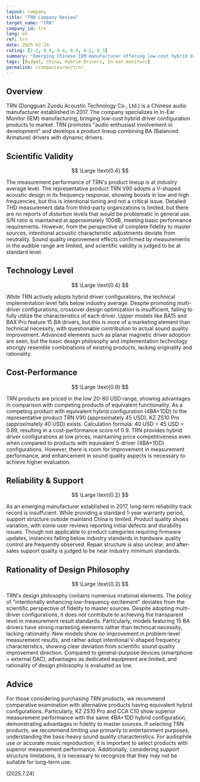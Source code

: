 ```yaml
---
layout: company
title: "TRN Company Review"
target_name: "TRN"
company_id: trn
lang: en
ref: trn
date: 2025-07-24
rating: [2.2, 0.4, 0.4, 0.9, 0.2, 0.3]
summary: "Emerging Chinese IEM manufacturer offering low-cost hybrid driver configuration IEMs with good cost-performance. Measurement performance is at industry average level, but adopts acoustic characteristics prioritizing entertainment value over scientific fidelity."
tags: [Budget, China, Hybrid Drivers, In-ear monitors]
permalink: /companies/en/trn/
---
```

## Overview

TRN (Dongguan Zuodu Acoustic Technology Co., Ltd.) is a Chinese audio manufacturer established in 2017. The company specializes in In-Ear Monitor (IEM) manufacturing, bringing low-cost hybrid driver configuration products to market. TRN promotes "audio enthusiast involvement in development" and develops a product lineup combining BA (Balanced Armature) drivers with dynamic drivers.

## Scientific Validity

$$ \Large \text{0.4} $$

The measurement performance of TRN's product lineup is at industry average level. The representative product TRN V90 adopts a V-shaped acoustic design in its frequency response, showing boosts in low and high frequencies, but this is intentional tuning and not a critical issue. Detailed THD measurement data from third-party organizations is limited, but there are no reports of distortion levels that would be problematic in general use. S/N ratio is maintained at approximately 100dB, meeting basic performance requirements. However, from the perspective of complete fidelity to master sources, intentional acoustic characteristic adjustments deviate from neutrality. Sound quality improvement effects confirmed by measurements in the audible range are limited, and scientific validity is judged to be at standard level.

## Technology Level

$$ \Large \text{0.4} $$

While TRN actively adopts hybrid driver configurations, the technical implementation level falls below industry average. Despite promoting multi-driver configurations, crossover design optimization is insufficient, failing to fully utilize the characteristics of each driver. Upper models like BA15 and BAX Pro feature 15 BA drivers, but this is more of a marketing element than technical necessity, with questionable contribution to actual sound quality improvement. Advanced elements such as planar magnetic driver adoption are seen, but the basic design philosophy and implementation technology strongly resemble combinations of existing products, lacking originality and rationality.

## Cost-Performance

$$ \Large \text{0.9} $$

TRN products are priced in the low 20-80 USD range, showing advantages in comparison with competing products of equivalent functionality. As a competing product with equivalent hybrid configuration (4BA+1DD) to the representative product TRN V90 (approximately 45 USD), KZ ZS10 Pro (approximately 40 USD) exists. Calculation formula: 40 USD ÷ 45 USD = 0.89, resulting in a cost-performance score of 0.9. TRN provides hybrid driver configurations at low prices, maintaining price competitiveness even when compared to products with equivalent 5-driver (4BA+1DD) configurations. However, there is room for improvement in measurement performance, and enhancement in sound quality aspects is necessary to achieve higher evaluation.

## Reliability & Support

$$ \Large \text{0.2} $$

As an emerging manufacturer established in 2017, long-term reliability track record is insufficient. While providing a standard 1-year warranty period, support structure outside mainland China is limited. Product quality shows variation, with some user reviews reporting initial defects and durability issues. Though not applicable to product categories requiring firmware updates, instances falling below industry standards in hardware quality control are frequently observed. Repair structure is also unclear, and after-sales support quality is judged to be near industry minimum standards.

## Rationality of Design Philosophy

$$ \Large \text{0.3} $$

TRN's design philosophy contains numerous irrational elements. The policy of "intentionally enhancing low-frequency excitement" deviates from the scientific perspective of fidelity to master sources. Despite adopting multi-driver configurations, it does not contribute to achieving the transparent level in measurement result standards. Particularly, models featuring 15 BA drivers have strong marketing elements rather than technical necessity, lacking rationality. New models show no improvement in problem-level measurement results, and rather adopt intentional V-shaped frequency characteristics, showing clear deviation from scientific sound quality improvement direction. Compared to general-purpose devices (smartphone + external DAC), advantages as dedicated equipment are limited, and rationality of design philosophy is evaluated as low.

## Advice

For those considering purchasing TRN products, we recommend comparative examination with alternative products having equivalent hybrid configurations. Particularly, KZ ZS10 Pro and CCA C10 show superior measurement performance with the same 4BA+1DD hybrid configuration, demonstrating advantages in fidelity to master sources. If selecting TRN products, we recommend limiting use primarily to entertainment purposes, understanding the bass-heavy sound quality characteristics. For audiophile use or accurate music reproduction, it is important to select products with superior measurement performance. Additionally, considering support structure limitations, it is necessary to recognize that they may not be suitable for long-term use.

(2025.7.24)